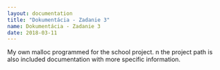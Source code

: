 ```yaml
---
layout: documentation
title: "Dokumentácia - Zadanie 3"
name: Dokumentácia - Zadanie 3
date: 2018-03-11
---
```


My own malloc programmed for the school project. 
n the project path is also included documentation with more specific information. 